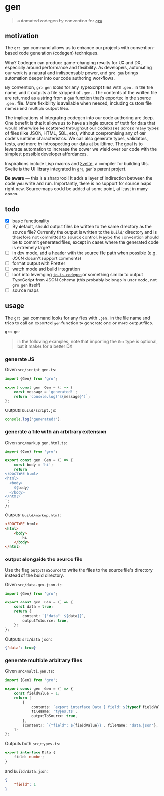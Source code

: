 # gen

> automated codegen by convention for
> [`gro`](https://github.com/ryanatkn/gro)

## motivation

The `gro gen` command allows us to enhance our projects
with convention-based code generation (codegen) techniques.

Why? Codegen can produce game-changing results for UX and DX,
especially around performance and flexibility.
As developers, automating our work is a natural and indispensable power,
and `gro gen` brings automation deeper into our code authoring workflows.

By convention, `gro gen` looks for any TypeScript files
with `.gen.` in the file name,
and it outputs a file stripped of `.gen.`.
The contents of the written file are returned as a string from
a `gen` function that's exported in the source `.gen.` file.
More flexibility is available when needed,
including custom file names and multiple output files.

The implications of integrating codegen into our code authoring are deep.
One benefit is that it allows us to have a single source of truth for data
that would otherwise be scattered throughout our codebases
across many types of files (like JSON, HTML, SQL, etc),
without compromising any of our code's runtime characteristics.
We can also generate types, validators, tests,
and more by introspecting our data at buildtime.
The goal is to leverage automation to increase the power we wield over our code
with the simplest possible developer affordances.

Inspirations include Lisp macros and
[Svelte](https://github.com/sveltejs/svelte), a compiler for building UIs.
Svelte is the UI library integrated in
[`gro`](https://github.com/ryanatkn/gro), `gen`'s parent project.

**Be aware** — this is a sharp tool!
It adds a layer of indirection between the code you write and run.
Importantly, there is no support for source maps right now.
Source maps could be added at some point, at least in many cases.

## todo

- [x] basic functionality
- [ ] By default, should output files be written to
      the same directory as the source file?
      Currently the output is written to the `build/` directory and
      is therefore not committed to source control.
      Maybe the convention should be to commit generated files,
      except in cases where the generated code is extremely large?
- [ ] in dev mode, add a header with the source file path
      when possible (e.g. JSON doesn't support comments)
- [ ] format output with Prettier
- [ ] watch mode and build integration
- [ ] look into leveraging
      [`io-ts-codegen`](https://github.com/gcanti/io-ts-codegen)
      or something similar to output TypeScript from JSON Schema
      (this probably belongs in user code, not `gro gen` itself)
- [ ] source maps

## usage

The `gro gen` command looks for any files with `.gen.`
in the file name and tries to call an exported `gen`
function to generate one or more output files.

```bash
gro gen
```

> in the following examples,
> note that importing the `Gen` type is optional,
> but it makes for a better DX

### generate JS

Given `src/script.gen.ts`:

```ts
import {Gen} from 'gro';

export const gen: Gen = () => {
	const message = 'generated!';
	return `console.log('${message}')`;
};
```

Outputs `build/script.js`:

```js
console.log('generated!');
```

### generate a file with an arbitrary extension

Given `src/markup.gen.html.ts`:

```ts
import {Gen} from 'gro';

export const gen: Gen = () => {
	const body = 'hi';
	return `
<!DOCTYPE html>
<html>
  <body>
    ${body}
  </body>
</html>
`;
};
```

Outputs `build/markup.html`:

```html
<!DOCTYPE html>
<html>
	<body>
		hi
	</body>
</html>
```

### output alongside the source file

Use the flag `outputToSource` to write the files to
the source file's directory instead of the build directory.

Given `src/data.gen.json.ts`:

```ts
import {Gen} from 'gro';

export const gen: Gen = () => {
	const data = true;
	return {
		content: `{"data": ${data}}`,
		outputToSource: true,
	};
};
```

Outputs `src/data.json`:

```json
{"data": true}
```

### generate multiple arbitrary files

Given `src/multi.gen.ts`:

```ts
import {Gen} from 'gro';

export const gen: Gen = () => {
	const fieldValue = 1;
	return [
		{
			contents: `export interface Data { field: ${typeof fieldValue} }`,
			fileName: 'types.ts',
			outputToSource: true,
		},
		{contents: `{"field": ${fieldValue}}`, fileName: 'data.json'},
	];
};
```

Outputs both `src/types.ts`:

```ts
export interface Data {
	field: number;
}
```

and `build/data.json`:

```json
{
	"field": 1
}
```
